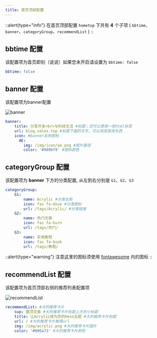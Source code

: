 ```yaml
---
title: 首页顶部配置
---
```


::alert{type="info"}
在首页顶部配置 `hometop` 下共有 **4** 个子项 ( `bbtime`、`banner`、`categoryGroup`、`recommendList` )
::

## bbtime 配置
该配置项为首页即刻（说说）如果您未开启请设置为 `bbtime: false`

```yaml [_config.acrylic.yml]
bbtime: false
```

## banner 配置
该配置项为banner配置

![banner](https://img01.anzhiy.cn/useruploads/15/2023/03/04/6402b7c1e2674.png)

```yaml [_config.acrylic.yml]
banner:
    title: 分享开发<br>与科技生活 #标题；您可以使用一些html标签
    url: blog.nalex.top #标题下面的文字，可以改成其他东西
    icon: #banner右侧图标
      AE:
        img: /img/icon/ae.png #图片路径
        color: '#989bf8' #图标颜色
```

## categoryGroup 配置
该配置项为 **banner** 下方的分类配置, 从左到右分别是 `G1`、`G2`、`G3` 

```yaml [_config.acrylic.yml]
categoryGroup:
    G1:
        name: Acrylic #分类名称
        icon: fas fa-dove #分类图标
        url: /tags/Acrylic/ #分类链接
    G2:
        name: 热门文章
        icon: fas fa-burn
        url: /tags/热门/
    G3:
        name: 实用教程
        icon: fas fa-book
        url: /tags/教程/ 
```

::alert{type="warning"}
注意这里的图标须使用 [fontawesome](https://fontawesome.com/) 内的图标
::

## recommendList 配置
该配置项为首页顶部右侧的推荐列表配置项

![recommendList](https://img01.anzhiy.cn/useruploads/15/2023/03/04/6402bb37d2f13.png)

```yaml [_config.acrylic.yml]
recommendList: #大的推荐卡片
    sup: 置顶文章 #大的推荐卡片标题上方的小标题
    title: 让Acrylic成为您的Hexo主题 #大的推荐卡片标题
    url: / #大的推荐卡片推荐url
    img: /img/acrylic.png #大的推荐卡片图片
    color: '#006a73' #大的推荐卡片颜色
```